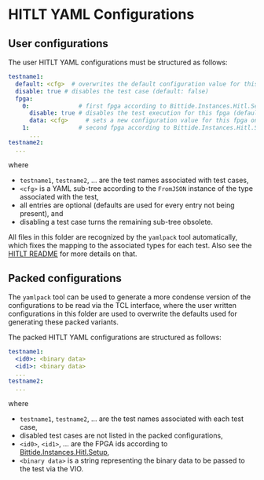 <!--
SPDX-FileCopyrightText: 2022-2023 Google LLC

SPDX-License-Identifier: Apache-2.0
-->

# HITLT YAML Configurations

## User configurations

The user HITLT YAML configurations must be structured as follows:

```yaml
testname1:
  default: <cfg>  # overwrites the default configuration value for this test case
  disable: true # disables the test case (default: false)
  fpga:
    0:              # first fpga according to Bittide.Instances.Hitl.Setup
      disable: true # disables the test execution for this fpga (default: false)
      data: <cfg>     # sets a new configuration value for this fpga only
    1:              # second fpga according to Bittide.Instances.Hitl.Setup
      ...
testname2:
  ...
```

where
  * `testname1`, `testname2`, ... are the test names associated with test cases,
  * `<cfg>` is a YAML sub-tree according to the `FromJSON` instance of the
    type associated with the test,
  * all entries are optional (defaults are used for every entry not being
    present), and
  * disabling a test case turns the remaining sub-tree obsolete.

All files in this folder are recognized by the `yamlpack` tool automatically,
which fixes the mapping to the associated types for each test. Also see the
[HITLT README](/bittide-instances/src/Bittide/Instances/Hitl/README.md) for more
details on that.

## Packed configurations

The `yamlpack` tool can be used to generate a more condense version of the
configurations to be read via the TCL interface, where the user written
configurations in this folder are used to overwrite the defaults used for
generating these packed variants.

The packed HITLT YAML configurations are structured as follows:

```yaml
testname1:
  <id0>: <binary data>
  <id1>: <binary data>
  ...
testname2:
  ...
```

where
  * `testname1`, `testname2`, ... are the test names associated with each test case,
  * disabled test cases are not listed in the packed configurations,
  * `<id0>`, `<id1>`, ... are the FPGA ids according to
    [Bittide.Instances.Hitl.Setup](/bittide-instances/src/Bittide/Instances/Hitl/Setup.hs),
  * `<binary data>` is a string representing the binary data to be passed to the
    test via the VIO.
